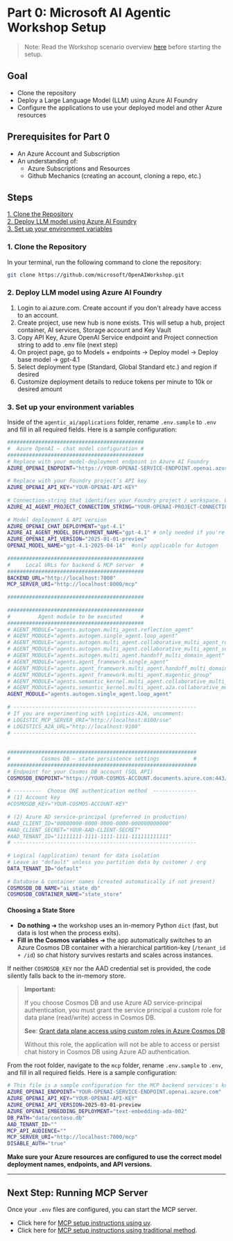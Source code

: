 # Part 0: Microsoft AI Agentic Workshop Setup
> Note: Read the Workshop scenario overview [here](SCENARIO.md) before starting the setup.

## Goal
- Clone the repository
- Deploy a Large Language Model (LLM) using Azure AI Foundry
- Configure the applications to use your deployed model and other Azure resources

## Prerequisites for Part 0
- An Azure Account and Subscription
- An understanding of:
    - Azure Subscriptions and Resources
    - Github Mechanics (creating an account, cloning a repo, etc.)

## Steps
[1. Clone the Repository](#1-clone-the-repository)  
[2. Deploy LLM model using Azure AI Foundry](#2-deploy-llm-model-using-azure-ai-foundry)  
[3. Set up your environment variables](#3-set-up-your-environment-variables)

  
### 1. Clone the Repository

In your terminal, run the following command to clone the repository:

```bash 
git clone https://github.com/microsoft/OpenAIWorkshop.git 
```

### 2. Deploy LLM model using Azure AI Foundry

1. Login to ai.azure.com. Create account if you don't already have access to an account.
2. Create project, use new hub is none exists. This will setup a hub, project container, AI services, Storage account and Key Vault
3. Copy API Key, Azure OpenAI Service endpoint and Project connection string to add to .env file (next step)
4. On project page, go to Models + endpoints -> Deploy model -> Deploy base model -> gpt-4.1
5. Select deployment type (Standard, Global Standard etc.) and region if desired
6. Customize deployment details to reduce tokens per minute to 10k or desired amount
  
### 3. Set up your environment variables 
  
Inside of the `agentic_ai/applications` folder, rename `.env.sample` to `.env` and fill in all required fields. Here is a sample configuration:  
  
```bash  
############################################  
#  Azure OpenAI – chat model configuration #  
############################################  
# Replace with your model-deployment endpoint in Azure AI Foundry  
AZURE_OPENAI_ENDPOINT="https://YOUR-OPENAI-SERVICE-ENDPOINT.openai.azure.com"  
  
# Replace with your Foundry project’s API key  
AZURE_OPENAI_API_KEY="YOUR-OPENAI-API-KEY"  
  
# Connection-string that identifies your Foundry project / workspace. Only needed if you're using Azure Agent Service
AZURE_AI_AGENT_PROJECT_CONNECTION_STRING="YOUR-OPENAI-PROJECT-CONNECTION-STRING"  
  
# Model deployment & API version  
AZURE_OPENAI_CHAT_DEPLOYMENT="gpt-4.1"  
AZURE_AI_AGENT_MODEL_DEPLOYMENT_NAME="gpt-4.1" # only needed if you're using Azure Agent Service 
AZURE_OPENAI_API_VERSION="2025-01-01-preview"  
OPENAI_MODEL_NAME="gpt-4.1-2025-04-14"  #only applicable for Autogen
  
############################################  
#     Local URLs for backend & MCP server  #  
############################################  
BACKEND_URL="http://localhost:7000"  
MCP_SERVER_URI="http://localhost:8000/mcp"  
  
############################################  
  
############################################  
#         Agent module to be executed      #  
############################################  
# AGENT_MODULE="agents.autogen.multi_agent.reflection_agent"
# AGENT_MODULE="agents.autogen.single_agent.loop_agent"
# AGENT_MODULE="agents.autogen.multi_agent.collaborative_multi_agent_round_robin"
# AGENT_MODULE="agents.autogen.multi_agent.collaborative_multi_agent_selector_group"
# AGENT_MODULE="agents.autogen.multi_agent.handoff_multi_domain_agent"
# AGENT_MODULE="agents.agent_framework.single_agent"
# AGENT_MODULE="agents.agent_framework.multi_agent.handoff_multi_domain_agent"
# AGENT_MODULE="agents.agent_framework.multi_agent.magentic_group"
# AGENT_MODULE="agents.semantic_kernel.multi_agent.collaborative_multi_agent"
# AGENT_MODULE="agents.semantic_kernel.multi_agent.a2a.collaborative_multi_agent"
AGENT_MODULE="agents.autogen.single_agent.loop_agent"  
  
# -----------------------------------------------------------  
# If you are experimenting with Logistics-A2A, uncomment:  
# LOGISTIC_MCP_SERVER_URI="http://localhost:8100/sse"  
# LOGISTICS_A2A_URL="http://localhost:9100"  
# -----------------------------------------------------------  
  
  
#############################################################  
#          Cosmos DB – state persistence settings           #  
#############################################################  
# Endpoint for your Cosmos DB account (SQL API)  
COSMOSDB_ENDPOINT="https://YOUR-COSMOS-ACCOUNT.documents.azure.com:443/"  
  
# ---------  Choose ONE authentication method  --------------  
# (1) Account key  
#COSMOSDB_KEY="YOUR-COSMOS-ACCOUNT-KEY"  
  
# (2) Azure AD service-principal (preferred in production)  
#AAD_CLIENT_ID="00000000-0000-0000-0000-000000000000"  
#AAD_CLIENT_SECRET="YOUR-AAD-CLIENT-SECRET"  
#AAD_TENANT_ID="11111111-1111-1111-1111-111111111111"  
# -----------------------------------------------------------  
  
# Logical (application) tenant for data isolation  
# Leave as "default" unless you partition data by customer / org  
DATA_TENANT_ID="default"  
  
# Database & container names (created automatically if not present)  
COSMOSDB_DB_NAME="ai_state_db"  
COSMOSDB_CONTAINER_NAME="state_store"  
```
  
#### Choosing a State Store  
  
- **Do nothing** ➜ the workshop uses an in-memory Python `dict` (fast, but data is lost when the process exits).  
- **Fill in the Cosmos variables** ➜ the app automatically switches to an Azure Cosmos DB container with a hierarchical partition-key (`/tenant_id + /id`) so chat history survives restarts and scales across instances.  
  
If neither `COSMOSDB_KEY` nor the AAD credential set is provided, the code silently falls back to the in-memory store.  
> **Important:**    
>
> If you choose Cosmos DB and use Azure AD service-principal authentication, you must grant the service principal a custom role for data plane (read/write) access in Cosmos DB.
>
> **See**: [Grant data plane access using custom roles in Azure Cosmos DB](https://learn.microsoft.com/en-us/azure/cosmos-db/nosql/how-to-grant-data-plane-access?tabs=custom-definition%2Ccsharp&pivots=azure-interface-cli)  
>  
> Without this role, the application will not be able to access or persist chat history in Cosmos DB using Azure AD authentication.  

From the root folder, navigate to the `mcp` folder, rename `.env.sample` to `.env`, and fill in all required fields. Here is a sample configuration:  
  
```bash
# This file is a sample configuration for the MCP backend services's knowledge retrieval APIs which uses text-embedding-ada-002 embedding model
AZURE_OPENAI_ENDPOINT="YOUR-OPENAI-SERVICE-ENDPOINT.openai.azure.com"
AZURE_OPENAI_API_KEY="YOUR-OPENAI-API-KEY"
AZURE_OPENAI_API_VERSION=2025-03-01-preview
AZURE_OPENAI_EMBEDDING_DEPLOYMENT="text-embedding-ada-002"
DB_PATH="data/contoso.db"
AAD_TENANT_ID=""
MCP_API_AUDIENCE=""
MCP_SERVER_URI="http://localhost:7000/mcp"
DISABLE_AUTH="true"
```

**Make sure your Azure resources are configured to use the correct model deployment names, endpoints, and API versions.**
  
---

## Next Step: Running MCP Server

Once your `.env` files are configured, you can start the MCP server. 
- Click here for [MCP setup instructions using uv](docs/01_mcp_uv.md).
- Click here for [MCP setup instructions using traditional method](docs/01_mcp_pip.md).
